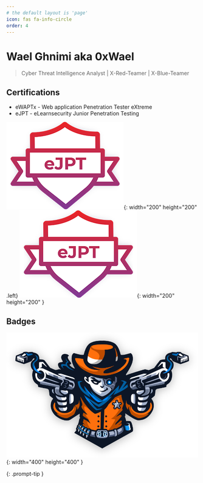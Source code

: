 ```yaml
---
# the default layout is 'page'
icon: fas fa-info-circle
order: 4
---
```

# Wael Ghnimi aka 0xWael

> Cyber Threat Intelligence Analyst | X-Red-Teamer | X-Blue-Teamer

## Certifications
- eWAPTx - Web application Penetration Tester eXtreme
- eJPT - eLearnsecurity Junior Penetration Testing

![ejpt.png](assets/img/certs/ejpt.png){: width="200" height="200" .left} ![ewapt.png](assets/img/certs/ejpt.png){: width="200" height="200" }

## Badges
![pro-lab-dante.svg](assets/img/ic-dante-overview.svg){: width="400" height="400" }


{: .prompt-tip }
